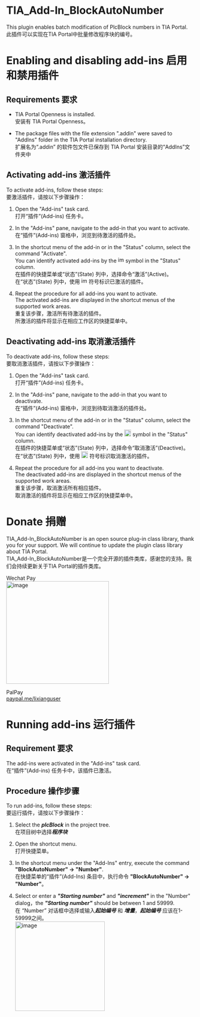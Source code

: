 # TIA_Add-In_BlockAutoNumber
This plugin enables batch modification of PlcBlock numbers in TIA Portal.  
此插件可以实现在TIA Portal中批量修改程序块的编号。

# Enabling and disabling add-ins  启用和禁用插件 

## Requirements 要求

- TIA Portal Openness is installed.  
安装有 TIA Portal Openness。

- The package files with the file extension ".addin" were saved to "AddIns" folder in the TIA Portal installation directory.  
扩展名为“.addin” 的软件包文件已保存到 TIA Portal 安装目录的“AddIns”文件夹中

## Activating add-ins 激活插件

To activate add-ins, follow these steps:  
要激活插件，请按以下步骤操作：

1. Open the "Add-ins" task card.  
打开“插件”(Add-ins) 任务卡。

2. In the "Add-ins" pane, navigate to the add-in that you want to activate.  
在“插件”(Add-ins) 窗格中，浏览到待激活的插件处。

3. In the shortcut menu of the add-in or in the "Status" column, select the command "Activate".  
 You can identify activated add-ins by the <img width="16" alt="image" src="https://user-images.githubusercontent.com/36319693/170804854-8b20168b-e970-4e30-afb2-83ff99905bb4.png"> symbol in the "Status" column.  
在插件的快捷菜单或“状态”(State) 列中，选择命令“激活”(Active)。  
在“状态”(State) 列中，使用 <img width="16" alt="image" src="https://user-images.githubusercontent.com/36319693/170804854-8b20168b-e970-4e30-afb2-83ff99905bb4.png"> 符号标识已激活的插件。

4. Repeat the procedure for all add-ins you want to activate.  
The activated add-ins are displayed in the shortcut menus of the supported work areas.  
重复该步骤，激活所有待激活的插件。  
所激活的插件将显示在相应工作区的快捷菜单中。


## Deactivating add-ins 取消激活插件

To deactivate add-ins, follow these steps:  
要取消激活插件，请按以下步骤操作：

1. Open the "Add-ins" task card.  
打开“插件”(Add-ins) 任务卡。

2. In the "Add-ins" pane, navigate to the add-in that you want to deactivate.  
在“插件”(Add-ins) 窗格中，浏览到待取消激活的插件处。

3. In the shortcut menu of the add-in or in the "Status" column, select the command "Deactivate".  
You can identify deactivated add-ins by the <img width="18" alt="image" src="https://user-images.githubusercontent.com/36319693/170804869-91378cb8-1fb4-4d9c-968d-a13038d3b1b3.png">
symbol in the "Status" column.  
在插件的快捷菜单或“状态”(State) 列中，选择命令“取消激活”(Deactive)。  
在“状态”(State) 列中，使用 <img width="18" alt="image" src="https://user-images.githubusercontent.com/36319693/170804869-91378cb8-1fb4-4d9c-968d-a13038d3b1b3.png"> 符号标识取消激活的插件。

4. Repeat the procedure for all add-ins you want to deactivate.  
The deactivated add-ins are displayed in the shortcut menus of the supported work areas.  
重复该步骤，取消激活所有相应插件。  
取消激活的插件将显示在相应工作区的快捷菜单中。

# Donate 捐赠
TIA_Add-In_BlockAutoNumber is an open source plug-in class library, thank you for your support. We will continue to update the plugin class library about TIA Portal.  
TIA_Add-In_BlockAutoNumber是一个完全开源的插件类库，感谢您的支持。我们会持续更新关于TIA Portal的插件类库。  

Wechat Pay  
<img width="274" alt="image" src="https://user-images.githubusercontent.com/36319693/170806833-e7533697-9f50-49d4-985a-45faf4d2d1aa.png">

PalPay  
[paypal.me/lixianguser](https://www.paypal.me/lixianguser)
 
# Running add-ins 运行插件

## Requirement 要求

The add-ins were activated in the "Add-ins" task card.  
在“插件”(Add-ins) 任务卡中，该插件已激活。

## Procedure 操作步骤

To run add-ins, follow these steps:  
要运行插件，请按以下步骤操作：

1. Select the ***plcBlock*** in the project tree.  
在项目树中选择***程序块***

2. Open the shortcut menu.  
打开快捷菜单。

3. In the shortcut menu under the "Add-Ins" entry, execute the command **"BlockAutoNumber" -> "Number"**.  
在快捷菜单的“插件”(Add-Ins) 条目中，执行命令 **"BlockAutoNumber" -> "Number"**。

4. Select or enter a ***"Starting number"*** and ***"increment"*** in the "Number" dialog，the ***"Starting number"*** should be between 1 and 59999.  
在 “Number” 对话框中选择或输入***起始编号*** 和 ***增量***，***起始编号*** 应该在1-59999之间。  
    <img width="239" alt="image" src="https://user-images.githubusercontent.com/36319693/170805412-4052739a-8be4-476f-bd79-e419f2c0863c.png">
